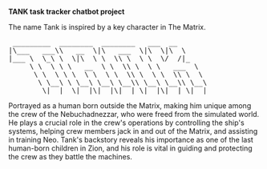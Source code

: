 **TANK task tracker chatbot project**

The name Tank is inspired by a key character in The Matrix. 

<pre>
 _________  ________  ________   ___  __      
|\___   ___\\   __  \|\   ___  \|\  \|\  \
|___ \  \_\ \  \|\  \ \  \\ \  \ \  \/  /|_   
     \ \  \ \ \   __  \ \  \\ \  \ \   ___  \ 
      \ \  \ \ \  \ \  \ \  \\ \  \ \  \\ \  \
       \ \__\ \ \__\ \__\ \__\\ \__\ \__\\ \__\
        \|__|  \|__|\|__|\|__| \|__|\|__| \|__|
</pre>                 

Portrayed as a human born outside the Matrix, making him unique among the crew of the Nebuchadnezzar, who were freed from the simulated world. He plays a crucial role in the crew's operations by controlling the ship's systems, helping crew members jack in and out of the Matrix, and assisting in training Neo. Tank's backstory reveals his importance as one of the last human-born children in Zion, and his role is vital in guiding and protecting the crew as they battle the machines.


                                               
                                               
